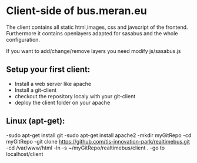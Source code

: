 Client-side of bus.meran.eu
=============================

The client contains all static html,images, css and javscript of the frontend.
Furthermore it contains openlayers adapted for sasabus and the whole configuration.

If you want to add/change/remove layers you need modify js/sasabus.js

Setup your first client:
------------------------
- Install a web server like apache 
- Install a git-client
- checkout the repository localy with your git-client
- deploy the client folder on your apache


Linux (apt-get):
-----------------
-sudo apt-get install git
-sudo apt-get install apache2
-mkdir myGitRepo
-cd myGitRepo
-git clone https://github.com/tis-innovation-park/realtimebus.git
-cd /var/www/html
-ln -s ~/myGitRepo/realtimebus/client .
-go to localhost/client
